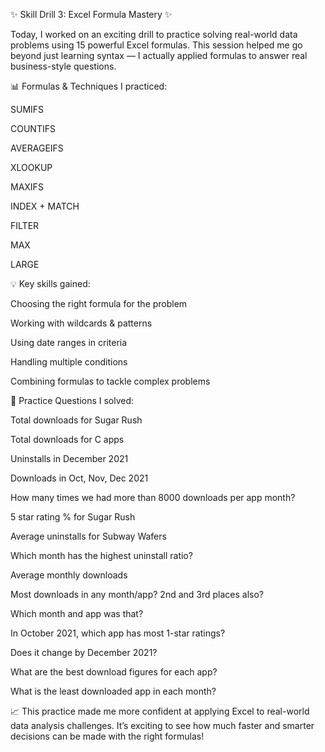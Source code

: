 ✨ Skill Drill 3: Excel Formula Mastery ✨

Today, I worked on an exciting drill to practice solving real-world data problems using 15 powerful Excel formulas. This session helped me go beyond just learning syntax — I actually applied formulas to answer real business-style questions.

📊 Formulas & Techniques I practiced:

SUMIFS

COUNTIFS

AVERAGEIFS

XLOOKUP

MAXIFS

INDEX + MATCH

FILTER

MAX

LARGE

💡 Key skills gained:

Choosing the right formula for the problem

Working with wildcards & patterns

Using date ranges in criteria

Handling multiple conditions

Combining formulas to tackle complex problems

📝 Practice Questions I solved:

Total downloads for Sugar Rush

Total downloads for C apps

Uninstalls in December 2021

Downloads in Oct, Nov, Dec 2021

How many times we had more than 8000 downloads per app month?

5 star rating % for Sugar Rush

Average uninstalls for Subway Wafers

Which month has the highest uninstall ratio?

Average monthly downloads

Most downloads in any month/app? 2nd and 3rd places also?

Which month and app was that?

In October 2021, which app has most 1-star ratings?

Does it change by December 2021?

What are the best download figures for each app?

What is the least downloaded app in each month?

📈 This practice made me more confident at applying Excel to real-world data analysis challenges. It’s exciting to see how much faster and smarter decisions can be made with the right formulas!
